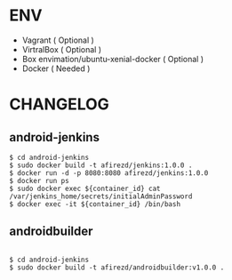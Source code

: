 # ENV
- Vagrant ( Optional )
- VirtralBox ( Optional )
- Box envimation/ubuntu-xenial-docker ( Optional )
- Docker ( Needed )

# CHANGELOG

## android-jenkins


```
$ cd android-jenkins
$ sudo docker build -t afirezd/jenkins:1.0.0 .
$ docker run -d -p 8080:8080 afirezd/jenkins:1.0.0
$ docker run ps 
$ sudo docker exec ${container_id} cat /var/jenkins_home/secrets/initialAdminPassword
$ docker exec -it ${container_id} /bin/bash

```

## androidbuilder

```

$ cd android-jenkins
$ sudo docker build -t afirezd/androidbuilder:v1.0.0 .


```
